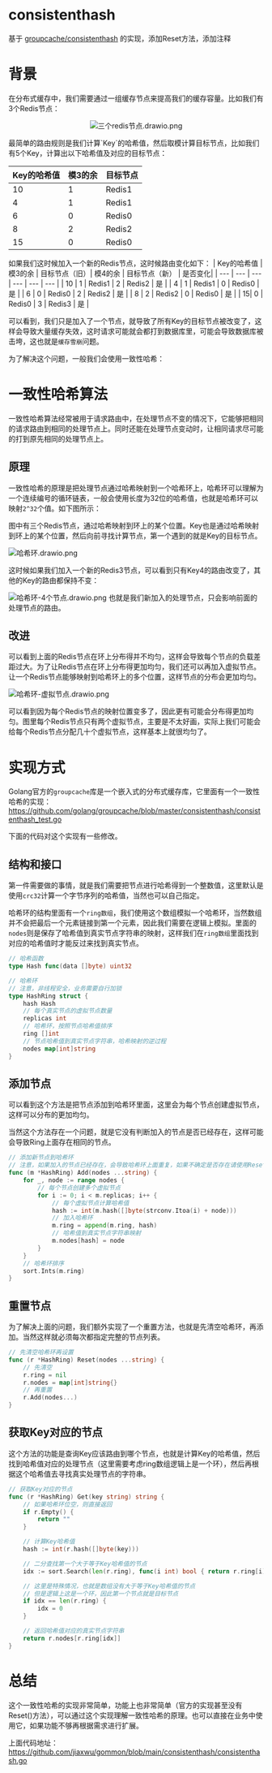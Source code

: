 # consistenthash
基于 [groupcache/consistenthash](https://github.com/golang/groupcache/blob/master/consistenthash/consistenthash_test.go) 的实现，添加Reset方法，添加注释

# 背景

在分布式缓存中，我们需要通过一组缓存节点来提高我们的缓存容量。比如我们有3个Redis节点：



<p align=center><img src="https://p1-juejin.byteimg.com/tos-cn-i-k3u1fbpfcp/45cb051d999b4212a769e678ede1ec17~tplv-k3u1fbpfcp-watermark.image?" alt="三个redis节点.drawio.png"  /></p>
最简单的路由规则是我们计算`Key`的哈希值，然后取模计算目标节点，比如我们有5个Key，计算出以下哈希值及对应的目标节点：


| Key的哈希值 | 模3的余 | 目标节点 |
| --- | --- | --- |
| 10 | 1 | Redis1 |
| 4 | 1 | Redis1 |
| 6 | 0 | Redis0 |
| 8 | 2 | Redis2 |
| 15| 0 | Redis0 |

如果我们这时候加入一个新的Redis节点，这时候路由变化如下：
| Key的哈希值 | 模3的余 | 目标节点（旧）|  模4的余 | 目标节点（新） | 是否变化|
| --- | --- | --- | --- | --- | --- |
| 10 | 1 | Redis1 | 2 | Redis2 | 是 |
| 4 | 1 | Redis1 | 0 | Redis0 | 是 |
| 6 | 0 | Redis0 | 2 | Redis2 | 是 |
| 8 | 2 | Redis2 | 0 | Redis0 | 是 |
| 15| 0 | Redis0 | 3 | Redis3 | 是 |

可以看到，我们只是加入了一个节点，就导致了所有Key的目标节点被改变了，这样会导致大量缓存失效，这时请求可能就会都打到数据库里，可能会导致数据库被击垮，这也就是`缓存雪崩`问题。

为了解决这个问题，一般我们会使用一致性哈希：

# 一致性哈希算法

一致性哈希算法经常被用于请求路由中，在处理节点不变的情况下，它能够把相同的请求路由到相同的处理节点上。同时还能在处理节点变动时，让相同请求尽可能的打到原先相同的处理节点上。


## 原理
一致性哈希的原理是把处理节点通过哈希映射到一个哈希环上，哈希环可以理解为一个连续编号的循环链表，一般会使用长度为32位的哈希值，也就是哈希环可以映射`2^32`个值。如下图所示：

图中有三个Redis节点，通过哈希映射到环上的某个位置。Key也是通过哈希映射到环上的某个位置，然后向前寻找计算节点，第一个遇到的就是Key的目标节点。


![哈希环.drawio.png](https://p3-juejin.byteimg.com/tos-cn-i-k3u1fbpfcp/762e5de5630b4ac0936d3141e5d4d068~tplv-k3u1fbpfcp-watermark.image?)

这时候如果我们加入一个新的Redis3节点，可以看到只有Key4的路由改变了，其他的Key的路由都保持不变：


![哈希环-4个节点.drawio.png](https://p9-juejin.byteimg.com/tos-cn-i-k3u1fbpfcp/72bf47f0cd054a1ba4e32760f66c3878~tplv-k3u1fbpfcp-watermark.image?)
也就是我们新加入的处理节点，只会影响前面的处理节点的路由。

## 改进
可以看到上面的Redis节点在环上分布得并不均匀，这样会导致每个节点的负载差距过大。为了让Redis节点在环上分布得更加均匀，我们还可以再加入虚拟节点。让一个Redis节点能够映射到哈希环上的多个位置，这样节点的分布会更加均匀。

![哈希环-虚拟节点.drawio.png](https://p1-juejin.byteimg.com/tos-cn-i-k3u1fbpfcp/6b7fc994a1894a4cbce357e1e3399052~tplv-k3u1fbpfcp-watermark.image?)

可以看到因为每个Redis节点的映射位置变多了，因此更有可能会分布得更加均匀。图里每个Redis节点只有两个虚拟节点，主要是不太好画，实际上我们可能会给每个Redis节点分配几十个虚拟节点，这样基本上就很均匀了。

# 实现方式

Golang官方的`groupcache`库是一个嵌入式的分布式缓存库，它里面有一个一致性哈希的实现：https://github.com/golang/groupcache/blob/master/consistenthash/consistenthash_test.go

下面的代码对这个实现有一些修改。

## 结构和接口
第一件需要做的事情，就是我们需要把节点进行哈希得到一个整数值，这里默认是使用`crc32`计算一个字节序列的哈希值，当然也可以自己指定。

哈希环的结构里面有一个`ring数组`，我们使用这个数组模拟一个哈希环，当然数组并不会把最后一个元素链接到第一个元素，因此我们需要在逻辑上模拟。里面的`nodes`则是保存了哈希值到真实节点字符串的映射，这样我们在`ring数组`里面找到对应的哈希值时才能反过来找到真实节点。

```go
// 哈希函数
type Hash func(data []byte) uint32

// 哈希环
// 注意，非线程安全，业务需要自行加锁
type HashRing struct {
	hash Hash
	// 每个真实节点的虚拟节点数量
	replicas int
	// 哈希环，按照节点哈希值排序
	ring []int
	// 节点哈希值到真实节点字符串，哈希映射的逆过程
	nodes map[int]string
}
```

## 添加节点
可以看到这个方法是把节点添加到哈希环里面，这里会为每个节点创建虚拟节点，这样可以分布的更加均匀。

当然这个方法存在一个问题，就是它没有判断加入的节点是否已经存在，这样可能会导致Ring上面存在相同的节点。
```go
// 添加新节点到哈希环
// 注意，如果加入的节点已经存在，会导致哈希环上面重复，如果不确定是否存在请使用Reset
func (m *HashRing) Add(nodes ...string) {
	for _, node := range nodes {
		// 每个节点创建多个虚拟节点
		for i := 0; i < m.replicas; i++ {
			// 每个虚拟节点计算哈希值
			hash := int(m.hash([]byte(strconv.Itoa(i) + node)))
			// 加入哈希环
			m.ring = append(m.ring, hash)
			// 哈希值到真实节点字符串映射
			m.nodes[hash] = node
		}
	}
	// 哈希环排序
	sort.Ints(m.ring)
}
```
## 重置节点
为了解决上面的问题，我们额外实现了一个重置方法，也就是先清空哈希环，再添加。当然这样就必须每次都指定完整的节点列表。

```go
// 先清空哈希环再设置
func (r *HashRing) Reset(nodes ...string) {
	// 先清空
	r.ring = nil
	r.nodes = map[int]string{}
	// 再重置
	r.Add(nodes...)
}
```

## 获取Key对应的节点
这个方法的功能是查询Key应该路由到哪个节点，也就是计算Key的哈希值，然后找到哈希值对应的处理节点（这里需要考虑ring数组逻辑上是一个环），然后再根据这个哈希值去寻找真实处理节点的字符串。
```go
// 获取Key对应的节点
func (r *HashRing) Get(key string) string {
	// 如果哈希环位空，则直接返回
	if r.Empty() {
		return ""
	}

	// 计算Key哈希值
	hash := int(r.hash([]byte(key)))

	// 二分查找第一个大于等于Key哈希值的节点
	idx := sort.Search(len(r.ring), func(i int) bool { return r.ring[i] >= hash })

	// 这里是特殊情况，也就是数组没有大于等于Key哈希值的节点
	// 但是逻辑上这是一个环，因此第一个节点就是目标节点
	if idx == len(r.ring) {
		idx = 0
	}

	// 返回哈希值对应的真实节点字符串
	return r.nodes[r.ring[idx]]
}
```

# 总结
这个一致性哈希的实现非常简单，功能上也非常简单（官方的实现甚至没有Reset()方法），可以通过这个实现理解一致性哈希的原理。也可以直接在业务中使用它，如果功能不够再根据需求进行扩展。

上面代码地址：https://github.com/jiaxwu/gommon/blob/main/consistenthash/consistenthash.go
